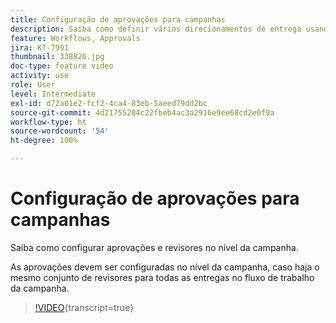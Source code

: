 ```yaml
---
title: Configuração de aprovações para campanhas
description: Saiba como definir vários direcionamentos de entrega usando workflows para construção do target.
feature: Workflows, Approvals
jira: KT-7991
thumbnail: 338826.jpg
doc-type: feature video
activity: use
role: User
level: Intermediate
exl-id: d72a01e2-fcf2-4ca4-83eb-5aeed79dd2bc
source-git-commit: 4d21755204c22fbeb4ac3a2916e9ee68cd2e0f9a
workflow-type: ht
source-wordcount: '54'
ht-degree: 100%

---
```


# Configuração de aprovações para campanhas

Saiba como configurar aprovações e revisores no nível da campanha.  

As aprovações devem ser configuradas no nível da campanha, caso haja o mesmo conjunto de revisores para todas as entregas no fluxo de trabalho da campanha.

>[!VIDEO](https://video.tv.adobe.com/v/3446505?quality=12&learn=on&captions=por_br){transcript=true}
